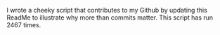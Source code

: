 I wrote a cheeky script that contributes to my Github by updating this ReadMe to illustrate why more than commits matter. This script has run 2467 times.